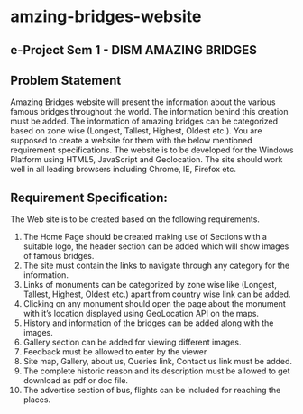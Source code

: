 # amzing-bridges-website
e-Project Sem 1 - DISM
AMAZING BRIDGES
-----------------------
Problem Statement
-----------------------
Amazing Bridges website will present the information about the various famous
bridges throughout the world. The information behind this creation must be added.
The information of amazing bridges can be categorized based on zone wise (Longest,
Tallest, Highest, Oldest etc.).
You are supposed to create a website for them with the below mentioned
requirement specifications.
The website is to be developed for the Windows Platform using HTML5, JavaScript
and Geolocation. The site should work well in all leading browsers including Chrome,
IE, Firefox etc.

Requirement Specification:
-------------------------
The Web site is to be created based on the following requirements.
1) The Home Page should be created making use of Sections with a suitable
logo, the header section can be added which will show images of famous
bridges.
2) The site must contain the links to navigate through any category for the
information.
3) Links of monuments can be categorized by zone wise like (Longest, Tallest,
Highest, Oldest etc.) apart from country wise link can be added.
4) Clicking on any monument should open the page about the monument with
it’s location displayed using GeoLocation API on the maps.
5) History and information of the bridges can be added along with the images.
6) Gallery section can be added for viewing different images.
7) Feedback must be allowed to enter by the viewer
8) Site map, Gallery, about us, Queries link, Contact us link must be added.
9) The complete historic reason and its description must be allowed to get
download as pdf or doc file.
10) The advertise section of bus, flights can be included for reaching the places.